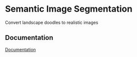 # Semantic Image Segmentation

Convert landscape doodles to realistic images

## Documentation

[Documentation]([https://linktodocumentation](https://docs.google.com/document/d/1mC5CWBiBdaOcpuIvnIGt_ZrIdvARwpX5ujb_sh_jbSU/edit)https://docs.google.com/document/d/1mC5CWBiBdaOcpuIvnIGt_ZrIdvARwpX5ujb_sh_jbSU/edit)

